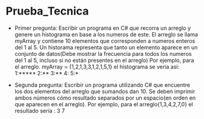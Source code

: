 # Prueba_Tecnica
 
- Primer pregunta:
  Escribir un programa en C# que recorra un arreglo y genere un histograma en base a los numeros de este. El arreglo se llama myArray y contiene 10 elementos que corresponden a numeros enteros del 1 al 5.
  Un historama representa que tanto un elemento aparece en un conjunto de datos(Debe mostrar la frecuencia para todos los numeros del 1 al 5, incluso si no están presentes en el arreglo) Por ejemplo, para el arreglo.
  myArray = {1,2,1,3,3,1,2,1,5,1} el histograma se veria asi:
        1:*****
        2:**
        3:**
        4:
        5:*

- Segunda pregunta:
  Escribir un programa utilizando C# que encuentre los dos elementos del arreglo que sumandos dan 10. Se deben imprimir ambos números cómo resultado separados por un espacio(en orden en que aparecen en el arreglo).
  Por ejemplo, para el arreglo{1,3,4,2,7,0} el resultado seria : 3 7
  
